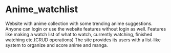 # Anime_watchlist
Website with anime collection with some trending anime suggestions.  Anyone can login or use the website features without login as well.  Features like making a watch list of what to watch, currently watching, finished watching etc.(CRUD operations) The site provides its users with a list-like system to organize and score anime and manga.
